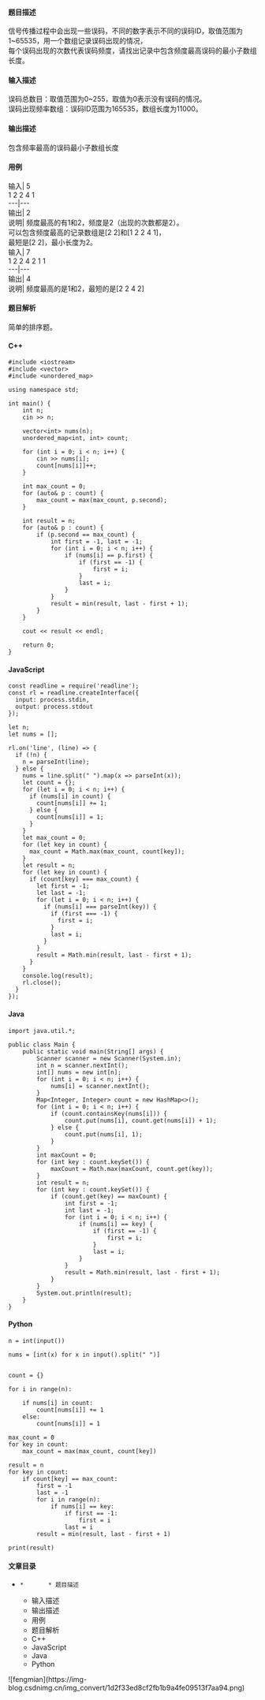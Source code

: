 #### 题目描述

信号传播过程中会出现一些误码，不同的数字表示不同的误码ID，取值范围为1~65535，用一个数组记录误码出现的情况，  
每个误码出现的次数代表误码频度，请找出记录中包含频度最高误码的最小子数组长度。

#### 输入描述

误码总数目：取值范围为0~255，取值为0表示没有误码的情况。  
误码出现频率数组：误码ID范围为165535，数组长度为11000。

#### 输出描述

包含频率最高的误码最小子数组长度

#### 用例

输入| 5  
1 2 2 4 1  
---|---  
输出| 2  
说明| 频度最高的有1和2，频度是2（出现的次数都是2）。  
可以包含频度最高的记录数组是[2 2]和[1 2 2 4 1]，  
最短是[2 2]，最小长度为2。  
输入| 7  
1 2 2 4 2 1 1  
---|---  
输出| 4  
说明| 频度最高的是1和2，最短的是[2 2 4 2]  
  
#### 题目解析

简单的排序题。

#### C++

    
    
    #include <iostream>
    #include <vector>
    #include <unordered_map>
    
    using namespace std;
    
    int main() {
        int n;
        cin >> n;
    
        vector<int> nums(n);
        unordered_map<int, int> count;
    
        for (int i = 0; i < n; i++) {
            cin >> nums[i];
            count[nums[i]]++;
        }
    
        int max_count = 0;
        for (auto& p : count) {
            max_count = max(max_count, p.second);
        }
    
        int result = n;
        for (auto& p : count) {
            if (p.second == max_count) {
                int first = -1, last = -1;
                for (int i = 0; i < n; i++) {
                    if (nums[i] == p.first) {
                        if (first == -1) {
                            first = i;
                        }
                        last = i;
                    }
                }
                result = min(result, last - first + 1);
            }
        }
    
        cout << result << endl;
    
        return 0;
    }
    
    

#### JavaScript

    
    
    const readline = require('readline');
    const rl = readline.createInterface({
      input: process.stdin,
      output: process.stdout
    });
    
    let n;
    let nums = [];
    
    rl.on('line', (line) => {
      if (!n) {
        n = parseInt(line);
      } else {
        nums = line.split(" ").map(x => parseInt(x));
        let count = {};
        for (let i = 0; i < n; i++) {
          if (nums[i] in count) {
            count[nums[i]] += 1;
          } else {
            count[nums[i]] = 1;
          }
        }
        let max_count = 0;
        for (let key in count) {
          max_count = Math.max(max_count, count[key]);
        }
        let result = n;
        for (let key in count) {
          if (count[key] === max_count) {
            let first = -1;
            let last = -1;
            for (let i = 0; i < n; i++) {
              if (nums[i] === parseInt(key)) {
                if (first === -1) {
                  first = i;
                }
                last = i;
              }
            }
            result = Math.min(result, last - first + 1);
          }
        }
        console.log(result);
        rl.close();
      }
    });
    
    

#### Java

    
    
    import java.util.*;
    
    public class Main {
        public static void main(String[] args) {
            Scanner scanner = new Scanner(System.in);
            int n = scanner.nextInt();
            int[] nums = new int[n];
            for (int i = 0; i < n; i++) {
                nums[i] = scanner.nextInt();
            }
            Map<Integer, Integer> count = new HashMap<>();
            for (int i = 0; i < n; i++) {
                if (count.containsKey(nums[i])) {
                    count.put(nums[i], count.get(nums[i]) + 1);
                } else {
                    count.put(nums[i], 1);
                }
            }
            int maxCount = 0;
            for (int key : count.keySet()) {
                maxCount = Math.max(maxCount, count.get(key));
            }
            int result = n;
            for (int key : count.keySet()) {
                if (count.get(key) == maxCount) {
                    int first = -1;
                    int last = -1;
                    for (int i = 0; i < n; i++) {
                        if (nums[i] == key) {
                            if (first == -1) {
                                first = i;
                            }
                            last = i;
                        }
                    }
                    result = Math.min(result, last - first + 1);
                }
            }
            System.out.println(result);
        }
    }
    

#### Python

    
    
    n = int(input())
     
    nums = [int(x) for x in input().split(" ")]
    
    
    count = {}
    
    for i in range(n):
     
        if nums[i] in count:
            count[nums[i]] += 1
        else:
            count[nums[i]] = 1
    
    max_count = 0
    for key in count:
        max_count = max(max_count, count[key])
    
    result = n
    for key in count:
        if count[key] == max_count:
            first = -1
            last = -1
            for i in range(n):
                if nums[i] == key:
                    if first == -1:
                        first = i
                    last = i
            result = min(result, last - first + 1)
    
    print(result)
    

#### 文章目录

  *     *       * 题目描述
      * 输入描述
      * 输出描述
      * 用例
      * 题目解析
      * C++
      * JavaScript
      * Java
      * Python

![fengmian](https://img-
blog.csdnimg.cn/img_convert/1d2f33ed8cf2fb1b9a4fe09513f7aa94.png)

